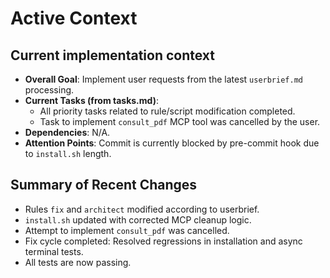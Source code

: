 # Active Context

## Current implementation context
- **Overall Goal**: Implement user requests from the latest `userbrief.md` processing.
- **Current Tasks (from tasks.md)**:
    - All priority tasks related to rule/script modification completed.
    - Task to implement `consult_pdf` MCP tool was cancelled by the user.
- **Dependencies**: N/A.
- **Attention Points**: Commit is currently blocked by pre-commit hook due to `install.sh` length.

## Summary of Recent Changes
- Rules `fix` and `architect` modified according to userbrief.
- `install.sh` updated with corrected MCP cleanup logic.
- Attempt to implement `consult_pdf` was cancelled.
- Fix cycle completed: Resolved regressions in installation and async terminal tests.
- All tests are now passing.
